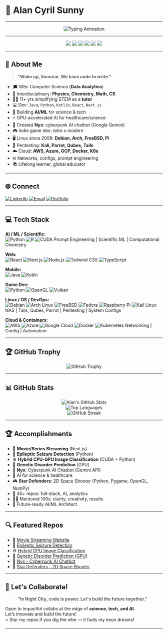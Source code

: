 # 💫 Alan Cyril Sunny

---

<div align="center">
  <img src="https://readme-typing-svg.demolab.com?font=Fira+Code&size=24&pause=1000&color=00FFF7&center=true&vCenter=true&width=700&lines=AI+%2F+ML+Architect;Cyberpunk+Developer;Open+Source+Advocate;Game+Dev+%7C+Hacker+%7C+Educator;BSc+CHEMISTRY+(PHYSICS+%26+MATHEMATICS);MSc+COMPUTER+SCIENCE+(DATA+ANALYTICS);Interdisciplinary+Developer;Neon+Dreams+%7C+Glitch+Reality" alt="Typing Animation" />
</div>

---

<p align="center">
  <img src="https://img.shields.io/badge/OS-Debian%20%7C%20Arch%20%7C%20Fedora%20%7C%20FreeBSD-00fff7?style=for-the-badge&logo=linux&logoColor=ff00ea" />
  <img src="https://img.shields.io/badge/Cloud-AWS%20%7C%20Azure%20%7C%20GCP-ff00ea?style=for-the-badge&logo=cloud&logoColor=00fff7" />
  <img src="https://img.shields.io/badge/AI%26ML-CUDA%20%7C%20Python-00fff7?style=for-the-badge&logo=ai&logoColor=ff00ea" />
  <img src="https://img.shields.io/badge/Editor-VS%20Code-ff00ea?style=for-the-badge&logo=visualstudiocode&logoColor=00fff7" />
  <img src="https://img.shields.io/badge/GameDev-Retro%20%7C%20OpenGL-00fff7?style=for-the-badge&logo=opengl&logoColor=ff00ea" />
  <img src="https://img.shields.io/badge/CUDA-Developer-ff00ea?style=for-the-badge&logo=nvidia&logoColor=00fff7" />
</p>

---

## 👾 About Me

> **"Wake up, Samurai. We have code to write."**

- 🎓 MSc Computer Science (**Data Analytics**)
- 🧬 Interdisciplinary: **Physics, Chemistry, Math, CS**
- 👨‍🏫 11+ yrs simplifying STEM as a **tutor**
- 💻 Dev: `Java`, `Python`, `Kotlin`, `React`, `Next.js`
- 🤖 Building **AI/ML** for science & tech
- ⚡ GPU-accelerated AI for healthcare/science
- 🦾 Created **Nyx**: cyberpunk AI chatbot (Google Gemini)
- 🎮 Indie game dev: retro x modern
- 🖥️ Linux since 2008: **Debian, Arch, FreeBSD, Pi**
- 🔐 Pentesting: **Kali, Parrot, Qubes, Tails**
- ☁️ Cloud: **AWS, Azure, GCP, Docker, K8s**
- 🌐 Networks, configs, prompt engineering
- 📚 Lifelong learner, global educator

---

## 🌐 Connect

[![LinkedIn](https://img.shields.io/badge/LinkedIn-00fff7?style=for-the-badge&logo=linkedin&logoColor=ff00ea)](https://www.linkedin.com/in/alan-cyril-33aa8178/)
[![Email](https://img.shields.io/badge/Email-alan_cyril%40yahoo.com-ff00ea?style=for-the-badge&logo=gmail&logoColor=00fff7)](mailto:alan_cyril@yahoo.com)
[![Portfolio](https://img.shields.io/badge/Portfolio-00fff7?style=for-the-badge&logo=about-dot-me&logoColor=ff00ea)](https://alan-cyril-portfolio.vercel.app/)

---

## 💻 Tech Stack

**AI / ML / Scientific:**  
![Python](https://img.shields.io/badge/Python-00fff7?style=for-the-badge&logo=python&logoColor=ff00ea)
![R](https://img.shields.io/badge/R-ff00ea?style=for-the-badge&logo=r&logoColor=00fff7)
![CUDA](https://img.shields.io/badge/CUDA-00fff7?style=for-the-badge&logo=nvidia&logoColor=ff00ea)
Prompt Engineering | Scientific ML | Computational Chemistry

**Web:**  
![React](https://img.shields.io/badge/React-ff00ea?style=for-the-badge&logo=react&logoColor=00fff7)
![Next.js](https://img.shields.io/badge/Next.js-00fff7?style=for-the-badge&logo=next.js&logoColor=ff00ea)
![Node.js](https://img.shields.io/badge/Node.js-ff00ea?style=for-the-badge&logo=nodedotjs&logoColor=00fff7)
![Tailwind CSS](https://img.shields.io/badge/Tailwind-00fff7?style=for-the-badge&logo=tailwindcss&logoColor=ff00ea)
![TypeScript](https://img.shields.io/badge/TypeScript-ff00ea?style=for-the-badge&logo=typescript&logoColor=00fff7)

**Mobile:**  
![Java](https://img.shields.io/badge/Java-00fff7?style=for-the-badge&logo=java&logoColor=ff00ea)
![Kotlin](https://img.shields.io/badge/Kotlin-ff00ea?style=for-the-badge&logo=kotlin&logoColor=00fff7)

**Game Dev:**  
![Python](https://img.shields.io/badge/Python-ff00ea?style=for-the-badge&logo=python&logoColor=00fff7)
![OpenGL](https://img.shields.io/badge/OpenGL-00fff7?style=for-the-badge&logo=opengl&logoColor=ff00ea)
![Vulkan](https://img.shields.io/badge/Vulkan-ff00ea?style=for-the-badge&logo=vulkan&logoColor=00fff7)

**Linux / OS / DevOps:**  
![Debian](https://img.shields.io/badge/Debian-ff00ea?style=for-the-badge&logo=debian&logoColor=00fff7)
![Arch Linux](https://img.shields.io/badge/Arch-00fff7?style=for-the-badge&logo=arch-linux&logoColor=ff00ea)
![FreeBSD](https://img.shields.io/badge/FreeBSD-ff00ea?style=for-the-badge&logo=freebsd&logoColor=00fff7)
![Fedora](https://img.shields.io/badge/Fedora-00fff7?style=for-the-badge&logo=fedora&logoColor=ff00ea)
![Raspberry Pi](https://img.shields.io/badge/Raspberry%20Pi-00fff7?style=for-the-badge&logo=raspberrypi&logoColor=ff00ea)
![Kali Linux](https://img.shields.io/badge/Kali-ff00ea?style=for-the-badge&logo=kalilinux&logoColor=00fff7)
NAS | Tails, Qubes, Parrot | Pentesting | System Configs

**Cloud & Containers:**  
![AWS](https://img.shields.io/badge/AWS-00fff7?style=for-the-badge&logo=amazon-aws&logoColor=ff00ea)
![Azure](https://img.shields.io/badge/Azure-ff00ea?style=for-the-badge&logo=microsoftazure&logoColor=00fff7)
![Google Cloud](https://img.shields.io/badge/GCP-00fff7?style=for-the-badge&logo=googlecloud&logoColor=ff00ea)
![Docker](https://img.shields.io/badge/Docker-ff00ea?style=for-the-badge&logo=docker&logoColor=00fff7)
![Kubernetes](https://img.shields.io/badge/K8s-00fff7?style=for-the-badge&logo=kubernetes&logoColor=ff00ea)
Networking | Config | Automation

---

## 🏆 GitHub Trophy

<p align="center">
  <img src="https://github-profile-trophy.vercel.app/?username=dragonpilee&theme=onedark" alt="GitHub Trophy" />
</p>

---

## 📊 GitHub Stats

<p align="center">
  <img src="https://github-readme-stats.vercel.app/api?username=dragonpilee&show_icons=true&theme=radical&hide_border=true&icon_color=00fff7&title_color=ff00ea&text_color=00fff7&bg_color=0d1117" alt="Alan's GitHub Stats" />
  <br>
  <img src="https://github-readme-stats.vercel.app/api/top-langs/?username=dragonpilee&layout=compact&theme=radical&hide_border=true&title_color=ff00ea&text_color=00fff7&bg_color=0d1117" alt="Top Languages" />
  <br>
  <img src="https://streak-stats.demolab.com?user=dragonpilee&theme=radical&hide_border=true&background=0d1117&ring=ff00ea&fire=00fff7&currStreakLabel=ff00ea" alt="GitHub Streak" />
</p>

---

## 🏆 Accomplishments

- 🎥 **Movie/Series Streaming** (Next.js)
- 🧠 **Epileptic Seizure Detection** (Python)
- ⚙️ **Hybrid CPU-GPU Image Classification** (CUDA + Python)
- 🧬 **Genetic Disorder Prediction** (GPU)
- 🤖 **Nyx**: Cyberpunk AI Chatbot (Gemini API)
- 🔬 AI for science & healthcare
- 🎮 **Star Defenders**: 2D Space Shooter (Python, Pygame, OpenGL, NumPy)
- 📘 40+ repos: full-stack, AI, analytics
- 👨‍🏫 Mentored 100s: clarity, creativity, results
- 🎯 Future-ready AI/ML Architect

---

## 🔍 Featured Repos

- 🎥 [Movie Streaming Website](https://cinegeek-beta.vercel.app/)
- 🧠 [Epileptic Seizure Detection](https://github.com/dragonpilee/Epileptic-Seizure-Detection-System)
- ⚙️ [Hybrid GPU Image Classification](https://github.com/dragonpilee/Hybrid-GPU-Image-Classification-Pipeline)
- 🧬 [Genetic Disorder Prediction (GPU)](https://github.com/dragonpilee/Genetic-Disorder-Prediction-Model-Trainer-GPU-Accelerated)
- 🤖 [Nyx - Cyberpunk AI Chatbot](https://github.com/dragonpilee/NYX---Digital-Interface)
- 🌌 [Star Defenders - 2D Space Shooter](https://github.com/dragonpilee/Star-Defenders)

---

## 🤝 Let's Collaborate!

> **"In Night City, code is power. Let's build the future together."**

Open to impactful collabs at the edge of **science, tech, and AI**.  
Let’s innovate and build the future!  
⭐ Star my repos if you dig the vibe — it fuels my neon dreams!

---

